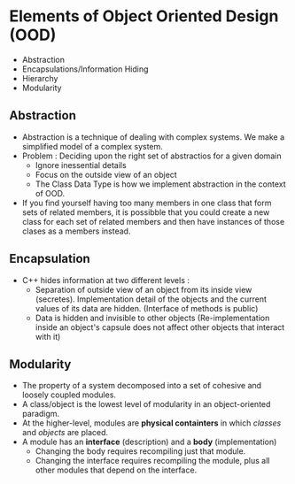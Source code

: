 Elements of Object Oriented Design (OOD)
====================
- Abstraction
- Encapsulations/Information Hiding
- Hierarchy
- Modularity

Abstraction
-----------
* Abstraction is a technique of dealing with complex systems. We make a simplified model of a complex system.
* Problem : Deciding upon the right set of abstractios for a given domain
    * Ignore inessential details
    * Focus on the outside view of an object
    * The Class Data Type is how we implement abstraction in the context of OOD.
* If you find yourself having too many members in one class that form sets of related members, it is possibble that you 
could create a new class for each set of related members and then have instances of those clases as a members instead.

Encapsulation
-------------
* C++ hides information at two different levels :
    * Separation of outside view of an object from its inside view (secretes). Implementation detail
    of the objects and the current values of its data are hidden. (Interface of methods is public)
    * Data is hidden and invisible to other objects (Re-implementation inside an object's capsule does not affect other objects
    that interact with it)

Modularity
-------------
* The property of a system decomposed into a set of cohesive and loosely coupled modules.
* A class/object is the lowest level of modularity in an object-oriented paradigm.
* At the higher-level, modules are __physical containters__ in which _classes_ and _objects_ are placed.
* A module has an __interface__ (description) and a __body__ (implementation)
    * Changing the body requires recompiling just that module.
    * Changing the interface requires recompiling the module, plus all other modules that depend on the interface.
